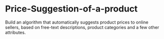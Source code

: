 # Price-Suggestion-of-a-product
Build an algorithm that automatically suggests product prices to online sellers, based on free-text descriptions, product categories and a few other attributes.
